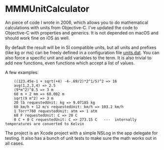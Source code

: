 # MMMUnitCalculator

An piece of code I wrote in 2006, which allows you to do mathematical calculations with units from Objective-C. I've updated the code to Objective-C with properties and generics. It is not depended on macOS and should work fine on iOS as well.

By default the result will be in SI compatible units, but all units and prefixes (like kg or ms) can be freely defined in a configuration file [units.dat](MMMCalc/units.dat). You can also force a specific unit and add variables to the term. It is also trivial to add new functions, even functions which accept a list of values.

A few examples:
```
    ((123.45e-1 + sqrt(+4) -4-.69/2)*2^1/5)^2 => 16
    avg(1,2,3,4) => 2.5
    (9*m^2)^0.5 => 3 m
    60 m + 2 mm => 60.002 m
    sqrt(9 m^2) => 3 m
    20 lb requestedUnit: kg => 9.07185 kg
    60 km/h + 12 m/s requestedUnit: km/h => 103.2 km/h
    1 Torr*760 requestedUnit: atm => 1 atm
    68 F requestedUnit: C => 20 C
    0 C + 0 C requestedUnit: C => 273.15 C   ---  internally temperatures are converted to Kelvin
```

The project is an Xcode project with a simple NSLog in the app delegate for testing. It also has a bunch of unit tests to make sure the math works out in all cases.
